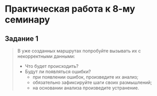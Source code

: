 # Практическая работа к 8-му семинару

## Задание 1

> В уже созданных маршрутах попробуйте вызывать их с некорректными данными:
> - Что будет происходить?
> - Будут ли появляться ошибки?
>   - при появлении ошибок, произведите их анализ;
>   - обязательно зафиксируйте шаги своих размышлений;
>   - на основании анализа произведите устранение.
>
